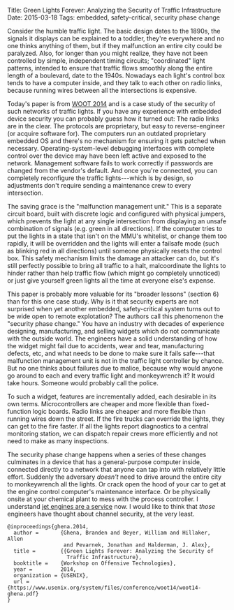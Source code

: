 Title: Green Lights Forever: Analyzing the Security of Traffic Infrastructure
Date: 2015-03-18
Tags: embedded, safety-critical, security phase change

Consider the humble traffic light.  The basic design dates to the
1890s, the signals it displays can be explained to a toddler, they're
everywhere and no one thinks anything of them, but if they malfunction
an entire city could be paralyzed.  Also, for longer than you might
realize, they have not been controlled by simple, independent timing
circuits; "coordinated" light patterns, intended to ensure that traffic
flows smoothly along the entire length of a boulevard, date to the
1940s.  Nowadays each light's control box tends to have a computer
inside, and they talk to each other on radio links, because running
wires between all the intersections is expensive.

Today's paper is from
[WOOT 2014](https://www.usenix.org/conference/woot14) and is a case
study of the security of such networks of traffic lights.  If you have
any experience with embedded device security you can probably guess
how it turned out: The radio links are in the clear.  The protocols
are proprietary, but easy to reverse-engineer (or acquire software
for).  The computers run an outdated proprietary embedded OS and
there's no mechanism for ensuring it gets patched when necessary.
Operating-system-level debugging interfaces with complete control over
the device may have been left active and exposed to the network.
Management software fails to work correctly if passwords are changed
from the vendor's default.  And once you're connected, you can
completely reconfigure the traffic lights---which is by design, so
adjustments don't require sending a maintenance crew to every
intersection.

The saving grace is the "malfunction management unit."  This is a
separate circuit board, built with discrete logic and configured with
physical jumpers, which prevents the light at any single intersection
from displaying an unsafe combination of signals (e.g. green in all
directions).  If the computer tries to put the lights in a state that
isn't on the MMU's whitelist, or change them too rapidly, it will be
overridden and the lights will enter a failsafe mode (such as blinking
red in all directions) until someone physically resets the control
box.  This safety mechanism limits the damage an attacker can do, but
it's still perfectly possible to bring all traffic to a halt,
malcoordinate the lights to hinder rather than help traffic flow
(which might go completely unnoticed) or just give yourself green
lights all the time at everyone else's expense.

This paper is probably more valuable for its "broader lessons"
(section 6) than for this one case study.  Why is it that security
experts are not surprised when yet another embedded, safety-critical
system turns out to be wide open to remote explotation?  The authors
call this phenomenon the "security phase change."  You have an
industry with decades of experience designing, manufacturing, and
selling widgets which do not communicate with the outside world.  The
engineers have a solid understanding of how the widget might fail due
to accidents, wear and tear, manufacturing defects, etc, and what
needs to be done to make sure it fails safe---that malfunction
management unit is not in the traffic light controller by chance.  But
no one thinks about failures due to malice, because why would anyone
go around to each and every traffic light and monkeywrench it?  It
would take hours.  Someone would probably call the police.

To such a widget, features are incrementally added, each desirable in
its own terms.  Microcontrollers are cheaper and more flexible than
fixed-function logic boards.  Radio links are cheaper and more
flexible than running wires down the street.  If the fire trucks can
override the lights, they can get to the fire faster.  If all the
lights report diagnostics to a central monitoring station, we can
dispatch repair crews more efficiently and not need to make as many
inspections.

The security phase change happens when a series of these changes
culminates in a device that has a general-purpose computer inside,
connected directly to a network that anyone can tap into with
relatively little effort.  Suddenly the adversary *doesn't* need to
drive around the entire city to monkeywrench all the lights.  Or crack
open the hood of your car to get at the engine control computer's
maintenance interface.  Or be physically onsite at your chemical plant
to mess with the process controller.  I understand
[jet engines are a service](http://www.geaviation.com/commercial/services/flight-efficiency-services/)
now.  I would like to think that *those* engineers have thought about
channel security, at the very least.

~~~~ {.bibtex}
@inproceedings{ghena.2014,
  author =       {Ghena, Branden and Beyer, William and Hillaker, Allen
                  and Pevarnek, Jonathan and Halderman, J. Alex},
  title =        {{Green Lights Forever: Analyzing the Security of
                   Traffic Infrastructure},
  booktitle =    {Workshop on Offensive Technologies},
  year =         2014,
  organization = {USENIX},
  url =          {https://www.usenix.org/system/files/conference/woot14/woot14-ghena.pdf}
}
~~~~
